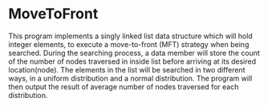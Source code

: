 # MoveToFront
This program implements a singly linked list data structure which will hold integer elements, to execute a move-to-front (MFT) strategy when being searched. During the searching process, a data member will store the count of the number of nodes traversed in inside list before arriving at its desired location(node). The elements in the list will be searched in two different ways, in a uniform distribution and a normal distribution. The program will then output the result of average number of nodes traversed for each distribution.
